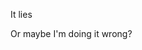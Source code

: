 <style>
.comicsans {
font-family: “Comic Sans MS”, “Comic Sans”, monospace;
}
</style>

<p {.comicsans}> It lies </p>

<p {.comicsans}>

Or maybe I'm doing it wrong?

